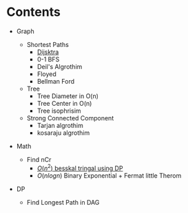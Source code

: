 # Contents
- Graph
	- Shortest Paths
		- [Dijsktra](dijkstra.cpp)
		- 0-1 BFS
		- Deil's Algrothim
		- Floyed
		- Bellman Ford
	- Tree
		- Tree Diameter in O(n)
		- Tree Center in O(n)
		- Tree isophrisim
	- Strong Connected Component
		- Tarjan algrothim
		- kosaraju algrothim
- Math
	- Find nCr
		- [$O(n^2)$ besskal tringal using DP](nCr_DP.cpp)
		- $O(n logn)$ Binary Exponential + Fermat little Therom
		
- DP
	- Find Longest Path in DAG
